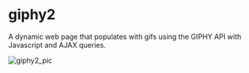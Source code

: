 # giphy2
 A dynamic web page that populates with gifs using the GIPHY API with Javascript and AJAX queries.
 
 ![giphy2_pic](https://cloud.githubusercontent.com/assets/21225451/26370118/d877055e-3fc4-11e7-91ac-9dc3dd81fcb2.png)
